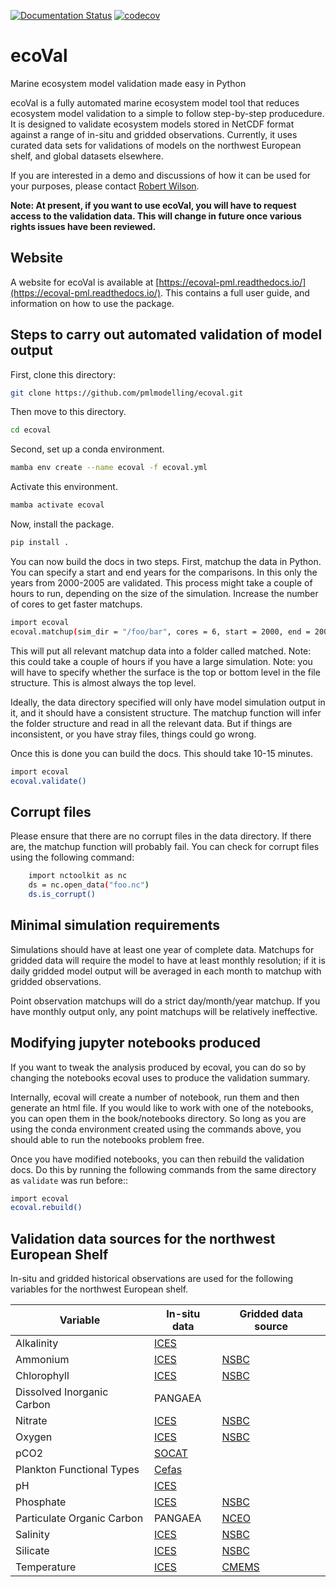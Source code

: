 [![Documentation Status](https://readthedocs.org/projects/ecoval-pml/badge/?version=latest)](https://ecoval-pml.readthedocs.io/en/latest/?badge=latest)
[![codecov](https://codecov.io/gh/pmlmodelling/ecoval/branch/main/graph/badge.svg)](https://codecov.io/gh/pmlmodelling/ecoval)
# ecoVal
Marine ecosystem model validation made easy in Python

ecoVal is a fully automated marine ecosystem model tool that reduces ecosystem model validation to a simple to follow step-by-step producedure. It is designed to validate ecosystem models stored in NetCDF format against a range of in-situ and gridded observations. Currently, it uses curated data sets for validations of models on the northwest European shelf, and global datasets elsewhere. 

If you are interested in a demo and discussions of how it can be used for your purposes, please contact [Robert Wilson](mailto:rwi@pml.ac.uk).


**Note: At present, if you want to use ecoVal, you will have to request access to the validation data. This will change in future once various rights issues have been reviewed.**

## Website
A website for ecoVal is available at [https://ecoval-pml.readthedocs.io/](https://ecoval-pml.readthedocs.io/). This contains a full user guide, and information on how to use the package.


## Steps to carry out automated validation of model output 


First, clone this directory:

```sh
git clone https://github.com/pmlmodelling/ecoval.git
```

Then move to this directory.

```sh
cd ecoval
```


Second, set up a conda environment.

```sh
mamba env create --name ecoval -f ecoval.yml
```

Activate this environment. 

```sh
mamba activate ecoval 
```


Now, install the package.

```sh
pip install .

```


You can now build the docs in two steps. First, matchup the data in Python. You can specify a start and end years for the comparisons. In this only the years from 2000-2005 are validated. This process might take a couple of hours to run, depending on the size of the simulation. Increase the number of cores to get faster matchups.


```sh
import ecoval
ecoval.matchup(sim_dir = "/foo/bar", cores = 6, start = 2000, end = 2005, surface_level = "top")

```
This will put all relevant matchup data into a folder called matched. Note: this could take a couple of hours if you have a large simulation. Note: you will have to specify whether the surface is the top or bottom level in the file structure. This is almost always the top level.

Ideally, the data directory specified will only have model simulation output in it, and it should have a consistent structure. The matchup function will infer the folder structure and read in all the relevant data. But if things are inconsistent, or you have stray files, things could go wrong.

Once this is done you can build the docs. This should take 10-15 minutes.


```sh
import ecoval
ecoval.validate()
```

## Corrupt files

Please ensure that there are no corrupt files in the data directory. If there are, the matchup function will probably fail. You can check for corrupt files using the following command:

```sh
    import nctoolkit as nc
    ds = nc.open_data("foo.nc")
    ds.is_corrupt()
```


## Minimal simulation requirements

Simulations should have at least one year of complete data. Matchups for gridded data will require the model to have at least monthly resolution; if it is daily gridded model output will be averaged in each month to matchup with gridded observations. 

Point observation matchups will do a strict day/month/year matchup. If you have monthly output only, any point matchups will be relatively ineffective.


## Modifying jupyter notebooks produced

If you want to tweak the analysis produced by ecoval, you can do so by changing the notebooks ecoval uses to produce the validation summary.

Internally, ecoval will create a number of notebook, run them and then generate an html file. If you would like to work with one of the notebooks, you can open them in the book/notebooks directory. So long as you are using the conda environment created using the commands above, you should able to run the notebooks problem free. 

Once you have modified notebooks, you can then rebuild the validation docs. Do this by running the following commands from the same directory as `validate` was run before::



```sh
import ecoval
ecoval.rebuild()
```

## Validation data sources for the northwest European Shelf

In-situ  and gridded historical observations are used for the following variables for the northwest European shelf.

| Variable | In-situ data | Gridded data source |
| --- | --- | --- | 
| Alkalinity | [ICES](https://www.ices.dk/data/data-portals/Pages/ocean.aspx) | |
| Ammonium | [ICES](https://www.ices.dk/data/data-portals/Pages/ocean.aspx) | [NSBC](https://www.cen.uni-hamburg.de/en/icdc/data/ocean/nsbc.html) |
| Chlorophyll | [ICES](https://www.ices.dk/data/data-portals/Pages/ocean.aspx) | [NSBC](https://www.cen.uni-hamburg.de/en/icdc/data/ocean/nsbc.html) |
| Dissolved Inorganic Carbon | PANGAEA | |
| Nitrate | [ICES](https://www.ices.dk/data/data-portals/Pages/ocean.aspx) | [NSBC](https://www.cen.uni-hamburg.de/en/icdc/data/ocean/nsbc.html) |
| Oxygen | [ICES](https://www.ices.dk/data/data-portals/Pages/ocean.aspx) |[NSBC](https://www.cen.uni-hamburg.de/en/icdc/data/ocean/nsbc.html) |
| pCO2 | [SOCAT]( https://www.socat.info/) | |
| Plankton Functional Types | [Cefas](https://www.cefas.co.uk/data-and-publications/dois/north-sea-phytoplankton-pigments-2010-to-2011/) |  |
| pH | [ICES](https://www.ices.dk/data/data-portals/Pages/ocean.aspx) | |
| Phosphate | [ICES](https://www.ices.dk/data/data-portals/Pages/ocean.aspx) | [NSBC](https://www.cen.uni-hamburg.de/en/icdc/data/ocean/nsbc.html) |
| Particulate Organic Carbon | PANGAEA | [NCEO](https://catalogue.ceda.ac.uk/uuid/480394782006415897d7715dd3f5ceda) |
| Salinity | [ICES](https://www.ices.dk/data/data-portals/Pages/ocean.aspx) | [NSBC](https://www.cen.uni-hamburg.de/en/icdc/data/ocean/nsbc.html) |
| Silicate | [ICES](https://www.ices.dk/data/data-portals/Pages/ocean.aspx)| [NSBC](https://www.cen.uni-hamburg.de/en/icdc/data/ocean/nsbc.html) |
| Temperature | [ICES](https://www.ices.dk/data/data-portals/Pages/ocean.aspx) | [CMEMS](https://data.marine.copernicus.eu/product/SST_GLO_SST_L4_REP_OBSERVATIONS_010_011/description) |










